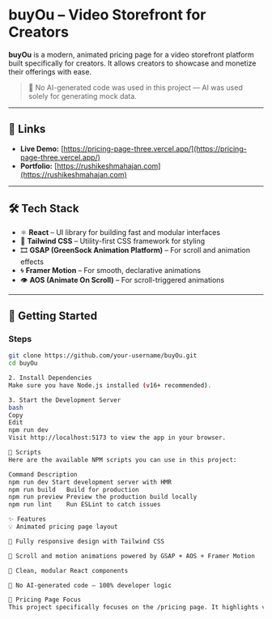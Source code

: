 # buyOu – Video Storefront for Creators

**buyOu** is a modern, animated pricing page for a video storefront platform built specifically for creators. It allows creators to showcase and monetize their offerings with ease.

> 🚫 No AI-generated code was used in this project — AI was used solely for generating mock data.

---

## 🔗 Links

- **Live Demo:** [https://pricing-page-three.vercel.app/](https://pricing-page-three.vercel.app/)
- **Portfolio:** [https://rushikeshmahajan.com](https://rushikeshmahajan.com)

---

## 🛠 Tech Stack

- ⚛️ **React** – UI library for building fast and modular interfaces
- 🎨 **Tailwind CSS** – Utility-first CSS framework for styling
- 🎞 **GSAP (GreenSock Animation Platform)** – For scroll and animation effects
- 🌀 **Framer Motion** – For smooth, declarative animations
- 👁 **AOS (Animate On Scroll)** – For scroll-triggered animations

---

## 🚀 Getting Started

### Steps

```bash
git clone https://github.com/your-username/buyOu.git
cd buyOu

2. Install Dependencies
Make sure you have Node.js installed (v16+ recommended).

3. Start the Development Server
bash
Copy
Edit
npm run dev
Visit http://localhost:5173 to view the app in your browser.

🧪 Scripts
Here are the available NPM scripts you can use in this project:

Command	Description
npm run dev	Start development server with HMR
npm run build	Build for production
npm run preview	Preview the production build locally
npm run lint	Run ESLint to catch issues

✨ Features
💡 Animated pricing page layout

📱 Fully responsive design with Tailwind CSS

🎥 Scroll and motion animations powered by GSAP + AOS + Framer Motion

🧩 Clean, modular React components

🧠 No AI-generated code – 100% developer logic

📁 Pricing Page Focus
This project specifically focuses on the /pricing page. It highlights various pricing tiers for the video storefront platform, built to help creators easily compare and select the best plan for their needs. Smooth animations and responsive design ensure an engaging user experience across all devices.


